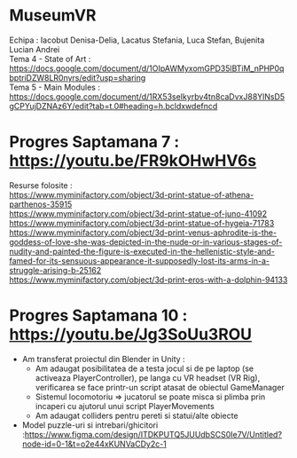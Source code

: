 # MuseumVR
Echipa : Iacobut Denisa-Delia, Lacatus Stefania, Luca Stefan, Bujenita Lucian Andrei  
Tema 4 - State of Art : https://docs.google.com/document/d/1OIpAWMyxomGPD35lBTiM_nPHP0qbptriDZW8LR0nyrs/edit?usp=sharing  
Tema 5 - Main Modules : https://docs.google.com/document/d/1RX53seIkyrbv4tn8caDvxJ88YlNsD5gCPYujDZNAz6Y/edit?tab=t.0#heading=h.bcldxwdefncd  

# Progres Saptamana 7 : https://youtu.be/FR9kOHwHV6s  
  Resurse folosite :   
  https://www.myminifactory.com/object/3d-print-statue-of-athena-parthenos-35915    
  https://www.myminifactory.com/object/3d-print-statue-of-juno-41092    
  https://www.myminifactory.com/object/3d-print-statue-of-hygeia-71783    
  https://www.myminifactory.com/object/3d-print-venus-aphrodite-is-the-goddess-of-love-she-was-depicted-in-the-nude-or-in-various-stages-of-nudity-and-painted-the-figure-is-executed-in-the-hellenistic-style-and-famed-for-its-sensuous-appearance-it-supposedly-lost-its-arms-in-a-struggle-arising-b-25162     
  https://www.myminifactory.com/object/3d-print-eros-with-a-dolphin-94133    

  # Progres Saptamana 10 : https://youtu.be/Jg3SoUu3ROU  
  - Am transferat proiectul din Blender in Unity :
      - Am adaugat posibilitatea de a testa jocul si de pe laptop (se activeaza PlayerController), pe langa cu VR headset (VR Rig), verificarea se face printr-un script atasat de obiectul GameManager  
      - Sistemul locomotoriu => jucatorul se poate misca si plimba prin incaperi cu ajutorul unui script PlayerMovements  
      - Am adaugat colliders pentru pereti si statui/alte obiecte  
  - Model puzzle-uri si intrebari/ghicitori :https://www.figma.com/design/ITDKPUTQ5JUUdbSCS0Ie7V/Untitled?node-id=0-1&t=o2e44xKUNVaCDy2c-1
